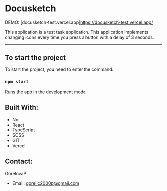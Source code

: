 # Docusketch
DEMO: [docusketch-test.vercel.app]https://docusketch-test.vercel.app/

This application is a test task application.
This application implements changing icons every time you press a button with a delay of 3 seconds.

<hr/>

## To start the project

To start the project, you need to enter the command:

### `npm start`

Runs the app in the development mode.

## Built With:

- Nx
- React
- TypeScript
- SCSS
- GIT
- Vercel

## Contact:

GorelovaP

- Email: gorelic2000p@gmail.com
